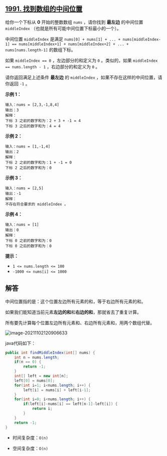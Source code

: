## [1991. 找到数组的中间位置](https://leetcode-cn.com/problems/find-the-middle-index-in-array/)

给你一个下标从 **0** 开始的整数数组 `nums` ，请你找到 **最左边** 的中间位置 `middleIndex` （也就是所有可能中间位置下标最小的一个）。

中间位置 `middleIndex` 是满足 `nums[0] + nums[1] + ... + nums[middleIndex-1] == nums[middleIndex+1] + nums[middleIndex+2] + ... + nums[nums.length-1]` 的数组下标。

如果 `middleIndex == 0` ，左边部分的和定义为 `0` 。类似的，如果 `middleIndex == nums.length - 1` ，右边部分的和定义为 `0` 。

请你返回满足上述条件 **最左边** 的 `middleIndex` ，如果不存在这样的中间位置，请你返回 `-1` 。

**示例 1：**

```
输入：nums = [2,3,-1,8,4]
输出：3
解释：
下标 3 之前的数字和为：2 + 3 + -1 = 4
下标 3 之后的数字和为：4 = 4
```

**示例 2：**

```
输入：nums = [1,-1,4]
输出：2
解释：
下标 2 之前的数字和为：1 + -1 = 0
下标 2 之后的数字和为：0
```

**示例 3：**

```
输入：nums = [2,5]
输出：-1
解释：
不存在符合要求的 middleIndex 。
```

**示例 4：**

```
输入：nums = [1]
输出：0
解释：
下标 0 之前的数字和为：0
下标 0 之后的数字和为：0
```

**提示：**

- `1 <= nums.length <= 100`
- `-1000 <= nums[i] <= 1000`

## 解答

中间位置指的是：这个位置左边所有元素的和，等于右边所有元素的和。

如果我们能知道当前元素**左边的和**和**右边的和**，那就省去了重复计算。

所有要先计算每个位置左边所有元素和、右边所有元素和，用两个数组代替。

![image-20211102120906633](https://gitee.com/hqinglau/img/raw/master/img/20211102120906.png)

java代码如下：

```java
public int findMiddleIndex(int[] nums) {
    int n = nums.length;
    if(n == 0) {
        return -1;
    }
    int[] left = new int[n];
    left[0] = nums[0];
    for(int i=1; i<nums.length; i++) {
        left[i] = nums[i] + left[i-1];
    }
    for(int i=0; i<nums.length; i++) {
        if(left[i]-nums[i] == left[n-1]-left[i]) {
            return i;
        }
    }
    return -1;
}
```

- 时间复杂度：`O(n)`

- 空间复杂度：`O(n)`

